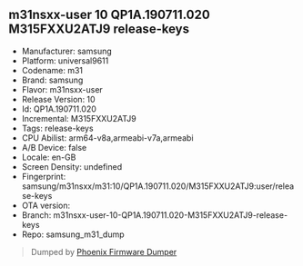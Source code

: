 ## m31nsxx-user 10 QP1A.190711.020 M315FXXU2ATJ9 release-keys
- Manufacturer: samsung
- Platform: universal9611
- Codename: m31
- Brand: samsung
- Flavor: m31nsxx-user
- Release Version: 10
- Id: QP1A.190711.020
- Incremental: M315FXXU2ATJ9
- Tags: release-keys
- CPU Abilist: arm64-v8a,armeabi-v7a,armeabi
- A/B Device: false
- Locale: en-GB
- Screen Density: undefined
- Fingerprint: samsung/m31nsxx/m31:10/QP1A.190711.020/M315FXXU2ATJ9:user/release-keys
- OTA version: 
- Branch: m31nsxx-user-10-QP1A.190711.020-M315FXXU2ATJ9-release-keys
- Repo: samsung_m31_dump


>Dumped by [Phoenix Firmware Dumper](https://github.com/DroidDumps/phoenix_firmware_dumper)
